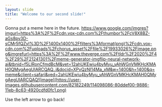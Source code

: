 ```yaml
---
layout: slide
title: "Welcome to our second slide!"
---
```

Gonna put a meme here in the future. https://www.google.com/imgres?imgurl=https%3A%2F%2Fcdn.vox-cdn.com%2Fthumbor%2FcV8X8BZ-aGs8pv3D-sCMr5fQZyI%3D%2F1400x1400%2Ffilters%3Aformat(png)%2Fcdn.vox-cdn.com%2Fuploads%2Fchorus_asset%2Ffile%2F19933026%2Fimage.png&imgrefurl=https%3A%2F%2Fwww.theverge.com%2Ftldr%2F2020%2F4%2F29%2F21241301%2Fmeme-generator-imgflip-neural-network-ai&tbnid=f5LIRonCfmdBcM&vet=12ahUKEwiu4byMyu_vAhWGnVMKHcKMAH0QMygAegUIARCQAQ..i&docid=XPvQzNI14Ma_xM&w=1400&h=1400&q=meme&client=safari&ved=2ahUKEwiu4byMyu_vAhWGnVMKHcKMAH0QMygAegUIARCQAQ![image](https://user-images.githubusercontent.com/82182249/114098086-80ddef00-9886-11eb-8c63-4920cdfd0fc1.png)

Use the left arrow to go back!
